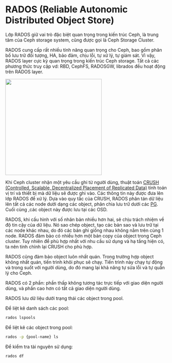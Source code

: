 # RADOS (Reliable Autonomic Distributed Object Store)
Lớp RADOS giữ vai trò đặc biệt quan trọng trong kiến trúc Ceph, là trung tâm của Ceph storage system, cũng được gọi là Ceph Storage Cluster.

RADOS cung cấp rất nhiều tính năng quan trọng cho Ceph, bao gồm phân bố lưu trữ đối tượng, HA, bảo đảm, chịu lỗi, tự xử lý, tự giám sát. Vì vậy, RADOS layer cực kỳ quan trọng trong kiến trúc Ceph storage. Tất cả các phương thức truy cập vd: RBD, CephFS, RADOSGW, librados đều hoạt động trên RADOS layer.

<img src="https://user-images.githubusercontent.com/79830542/184786684-25e61682-ff21-4fcd-b8a2-ece099beade3.png" width="300">

Khi Ceph cluster nhận một yêu cầu ghi từ người dùng, thuật toán [CRUSH (Controlled, Scalable, Decentralized Placement of Replicated Data)](https://docs.ceph.com/en/quincy/rados/operations/crush-map/) tính toán vị trí và thiết bị mà dữ liệu sẽ được ghi vào. Các thông tin này được đưa lên lớp RADOS để xử lý. Dựa vào quy tắc của CRUSH, RADOS phân tán dữ liệu lên tất cả các node dưới dạng các object, phân chia lưu trữ dưới các [PG](). Cuối cùng ,các object này được lưu tại các OSD.

RADOS, khi cấu hình với số nhân bản nhiều hơn hai, sẽ chịu trách nhiệm về độ tin cậy của dữ liệu. Nó sao chép object, tạo các bản sao và lưu trữ tại các node khác nhau, do đó các bản ghi giống nhau không nằm trên cùng 1 node. RADOS đảm bảo có nhiều hơn một bản copy của object trong Ceph cluster. Tuy nhiên để phù hợp nhất với nhu cầu sử dụng và hạ tầng hiện có, ta nên tinh chỉnh lại CRUSH cho phù hợp.

RADOS cũng đảm bảo object luôn nhất quán. Trong trường hợp object không nhất quán, tiến trình khôi phục sẽ chạy. Tiến trình này chạy tự động và trong suốt với người dùng, do đó mang lại khả năng tự sửa lỗi và tự quẩn lý cho Ceph. 

RADOS có 2 phần: phần thấp không tương tác trực tiếp với giao diện người dùng, và phần cao hơn có tất cả giao diện người dùng.

RADOS lưu dữ liệu dưới trạng thái các object trong pool.

Để liệt kê danh sách các pool:

```sh
rados lspools
```

Để liệt kê các object trong pool:

```sh
rados -p {pool-name} ls
```

Để kiểm tra tài nguyên sử dụng:

```sh
rados df
```

